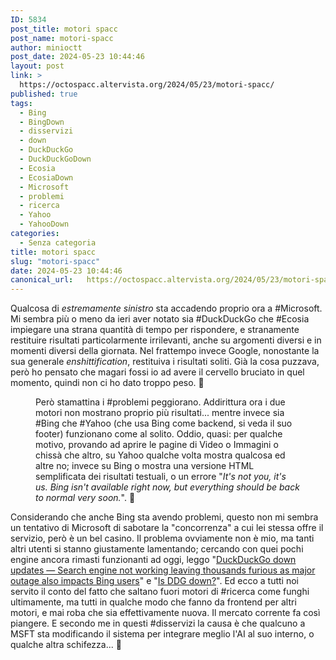 ```yaml
---
ID: 5834
post_title: motori spacc
post_name: motori-spacc
author: minioctt
post_date: 2024-05-23 10:44:46
layout: post
link: >
  https://octospacc.altervista.org/2024/05/23/motori-spacc/
published: true
tags:
  - Bing
  - BingDown
  - disservizi
  - down
  - DuckDuckGo
  - DuckDuckGoDown
  - Ecosia
  - EcosiaDown
  - Microsoft
  - problemi
  - ricerca
  - Yahoo
  - YahooDown
categories:
  - Senza categoria
title: motori spacc
slug: "motori-spacc"
date: 2024-05-23 10:44:46
canonical_url:   https://octospacc.altervista.org/2024/05/23/motori-spacc/
---
```

<!-- wp:paragraph -->
<p markdown="1">Qualcosa di <em>estremamente sinistro</em> sta accadendo proprio ora a #Microsoft. Mi sembra più o meno da ieri aver notato sia #DuckDuckGo che #Ecosia impiegare una strana quantità di tempo per rispondere, e stranamente restituire risultati particolarmente irrilevanti, anche su argomenti diversi e in momenti diversi della giornata. Nel frattempo invece Google, nonostante la sua generale <em>enshittification</em>, restituiva i risultati soliti. Già la cosa puzzava, però ho pensato che magari fossi io ad avere il cervello bruciato in quel momento, quindi non ci ho dato troppo peso. 🤥️</p>
<!-- /wp:paragraph -->

<!-- wp:paragraph -->
<p markdown="1"></p>
<!-- /wp:paragraph -->

<!-- wp:image {"id":5835,"sizeSlug":"large","linkDestination":"none"} -->
<figure class="wp-block-image size-large"><img src="https://octospacc.github.io/microblog-mirror/assets/uploads/2024/05/image-5-960x526.png" alt="" class="wp-image-5835"/><figcaption class="wp-element-caption">Però stamattina i #problemi peggiorano. Addirittura ora i due motori non mostrano proprio più risultati... mentre invece sia #Bing che #Yahoo (che usa Bing come backend, si veda il suo footer) funzionano come al solito. Oddio, quasi: per qualche motivo, provando ad aprire le pagine di Video o Immagini o chissà che altro, su Yahoo qualche volta mostra qualcosa ed altre no; invece su Bing o mostra una versione HTML semplificata dei risultati testuali, o un errore "<em>It's not you, it's us. Bing isn't available right now, but everything should be back to normal very soon.</em>". 👹️</figcaption></figure>
<!-- /wp:image -->

<!-- wp:paragraph -->
<p markdown="1"></p>
<!-- /wp:paragraph -->

<!-- wp:paragraph -->
<p markdown="1">Considerando che anche Bing sta avendo problemi, questo non mi sembra un tentativo di Microsoft di sabotare la "concorrenza" a cui lei stessa offre il servizio, però è un bel casino. Il problema ovviamente non è mio, ma tanti altri utenti si stanno giustamente lamentando; cercando con quei pochi engine ancora rimasti funzionanti ad oggi, leggo "<a href="https://www.the-sun.com/tech/11438830/duckduckgo-down-not-working-updates/">DuckDuckGo down updates — Search engine not working leaving thousands furious as major outage also impacts Bing users</a>" e "<a href="https://old.reddit.com/r/duckduckgo/comments/1cylyuf/is_ddg_down/">Is DDG down?</a>". Ed ecco a tutti noi servito il conto del fatto che saltano fuori motori di #ricerca come funghi ultimamente, ma tutti in qualche modo che fanno da frontend per altri motori, e mai roba che sia effettivamente nuova. Il mercato corrente fa così piangere. E secondo me in questi #disservizi la causa è che qualcuno a MSFT sta modificando il sistema per integrare meglio l'AI al suo interno, o qualche altra schifezza... 💢️</p>
<!-- /wp:paragraph -->